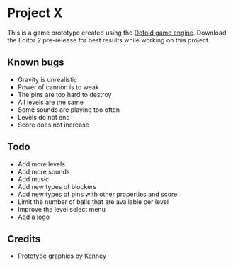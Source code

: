 # Project X
This is a game prototype created using the [Defold game engine](http://www.defold.com). Download the Editor 2 pre-release for best results while working on this project.

## Known bugs
* Gravity is unrealistic
* Power of cannon is to weak
* The pins are too hard to destroy
* All levels are the same
* Some sounds are playing too often
* Levels do not end
* Score does not increase

## Todo
* Add more levels
* Add more sounds
* Add music
* Add new types of blockers
* Add new types of pins with other properties and score
* Limit the number of balls that are available per level
* Improve the level select menu
* Add a logo

## Credits
* Prototype graphics by [Kenney](http://www,kenney.nl)

